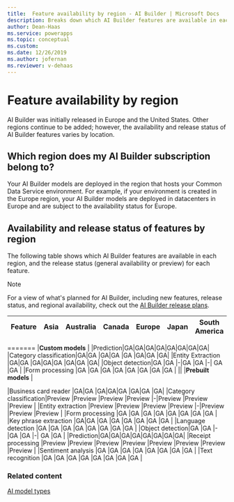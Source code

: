 ```yaml
---
title:  Feature availability by region - AI Builder | Microsoft Docs
description: Breaks down which AI Builder features are available in each region. Lists the release status for each feature by region.
author: Dean-Haas
ms.service: powerapps
ms.topic: conceptual
ms.custom: 
ms.date: 12/26/2019
ms.author: jofernan
ms.reviewer: v-dehaas
---
```


# Feature availability by region

AI Builder was initially released in Europe and the United States. Other regions continue to be added; however, the availability and release status of AI Builder<!--Via Writing Style Guide: "Don't use the possessive form of Microsoft trademarks and product, service, or feature names."--> features varies by location.

## Which region does my AI Builder subscription belong to?

Your AI Builder models are deployed in the region that hosts your Common Data Service environment. For example, if your environment is created in the Europe region, your AI Builder models are deployed in datacenters in Europe and are subject to the availability status for Europe.  

## Availability and release status of features by region

The following table shows which AI Builder features are available in each region, and the release status (general availability or preview) for each feature.  

> [!NOTE]
> For a view of what's planned for AI Builder, including new features, release status, and regional availability, check out the [AI Builder release plans](https://go.microsoft.com/fwlink/?linkid=2102828).

<!--In this table it might be nice to echo the order that the TOC follows, or maybe some other order? Alphabetical?-->
|Feature |Asia |Australia |Canada |Europe |Japan |South America |United Kingdom  |United States |
|:-------|:-------:|:-------:|:-------:|:-------:|:-------:|:-------:|:-------:|:-------:|

=======
|**Custom models** |
|Prediction|GA|GA|GA|GA|GA|GA|GA|GA|
|Category classification|GA|GA |GA|GA |GA |GA|GA |GA|
|Entity Extraction |GA|GA |GA|GA|GA |GA|GA |GA|
|Object detection|GA |GA |-|GA |GA |-| GA |GA |
|Form processing |GA |GA |GA |GA |GA |GA |GA |GA |
||
|**Prebuilt models** |

|Business card reader    |GA|GA |GA|GA|GA |GA|GA |GA|
|Category classification|Preview |Preview |Preview |Preview |-|Preview |Preview |Preview |
|Entity extraction |Preview |Preview |Preview |Preview |-|Preview |Preview |Preview |
|Form processing |GA |GA |GA |GA |GA |GA |GA |GA |
|Key phrase extraction |GA|GA |GA |GA |GA |GA |GA |GA |
|Language detection |GA |GA |GA |GA |GA |GA |GA |GA |
|Object detection|GA |GA |-|GA |GA |-| GA |GA |
|Prediction|GA|GA|GA|GA|GA|GA|GA|GA|
|Receipt processing |Preview |Preview |Preview |Preview |Preview |Preview |Preview |Preview |
|Sentiment analysis |GA |GA |GA |GA |GA |GA |GA |GA |
|Text recognition   |GA |GA |GA |GA |GA |GA |GA |GA |


### Related content

[AI model types](model-types.md)

